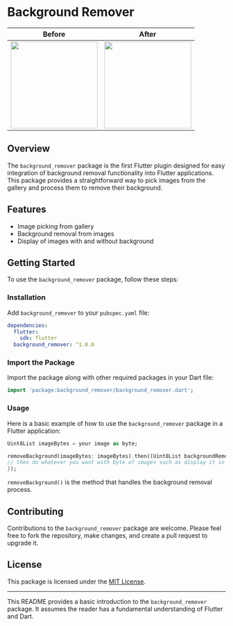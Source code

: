 # Background Remover


| Before                                                 | After
| ----------------------------------------------------- | ---------------------------------------------------- |
| <img src="https://firebasestorage.googleapis.com/v0/b/test-bdb24.appspot.com/o/before.png?alt=media&token=1f1787f4-1d3d-4b25-8f3e-3fd50b1db408" width="200"/> | <img src="https://firebasestorage.googleapis.com/v0/b/test-bdb24.appspot.com/o/after.png?alt=media&token=5c65be26-9f14-48fb-bb41-6e7a41de613d" width="200"/>

## Overview
The `background_remover` package is the first Flutter plugin designed for easy integration of background removal functionality into Flutter applications. This package provides a straightforward way to pick images from the gallery and process them to remove their background.

## Features
- Image picking from gallery
- Background removal from images
- Display of images with and without background

## Getting Started
To use the `background_remover` package, follow these steps:

### Installation
Add `background_remover` to your `pubspec.yaml` file:

```yaml
dependencies:
  flutter:
    sdk: flutter
  background_remover: ^1.0.0
```

### Import the Package
Import the package along with other required packages in your Dart file:

```dart
import 'package:background_remover/background_remover.dart';
```

### Usage
Here is a basic example of how to use the `background_remover` package in a Flutter application:

```dart
Uint8List imageBytes = your image as byte;

removeBackground(imageBytes: imageBytes).then((Uint8List backgroundRemoveBytes) {
// then do whatever you want with byte of images such as display it in image.memory()..
});
```

`removeBackground()` is the method that handles the background removal process.

## Contributing
Contributions to the `background_remover` package are welcome. Please feel free to fork the repository, make changes, and create a pull request to upgrade it.

## License
This package is licensed under the [MIT License](LICENSE).

---

This README provides a basic introduction to the `background_remover` package. It assumes the reader has a fundamental understanding of Flutter and Dart.